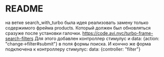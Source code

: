# README

на ветке search_with_turbo была идея реализовать замену только содержимого фрейма products. Который должен был обновляться сразуже после установки галочки. 
https://code.avi.nyc/turbo-frame-search-filters
Для этого добавлен контроллер стимулус и data: {action: "change->filter#submit"} в поля формы поиска.
И кончно же форма подключена к контроллеру стимулус: data: {controller: "filter"}
